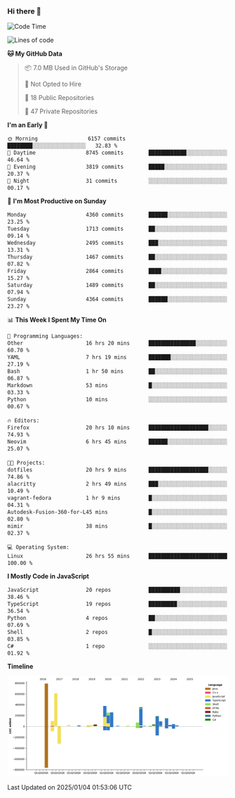 ### Hi there 👋

<!--
**Clumsy-Coder/Clumsy-Coder** is a ✨ _special_ ✨ repository because its `README.md` (this file) appears on your GitHub profile.

Here are some ideas to get you started:

- 🔭 I’m currently working on ...
- 🌱 I’m currently learning ...
- 👯 I’m looking to collaborate on ...
- 🤔 I’m looking for help with ...
- 💬 Ask me about ...
- 📫 How to reach me: ...
- 😄 Pronouns: ...
- ⚡ Fun fact: ...
-->

<!-- anmol098/waka-readme-stats -->
<!--START_SECTION:waka-->
![Code Time](http://img.shields.io/badge/Code%20Time-1%2C092%20hrs%2055%20mins-blue)

![Lines of code](https://img.shields.io/badge/From%20Hello%20World%20I%27ve%20Written-3.5%20million%20lines%20of%20code-blue)

**🐱 My GitHub Data** 

> 📦 7.0 MB Used in GitHub's Storage 
 > 
> 🚫 Not Opted to Hire
 > 
> 📜 18 Public Repositories 
 > 
> 🔑 47 Private Repositories 
 > 
**I'm an Early 🐤** 

```text
🌞 Morning                6157 commits        ████████░░░░░░░░░░░░░░░░░   32.83 % 
🌆 Daytime                8745 commits        ████████████░░░░░░░░░░░░░   46.64 % 
🌃 Evening                3819 commits        █████░░░░░░░░░░░░░░░░░░░░   20.37 % 
🌙 Night                  31 commits          ░░░░░░░░░░░░░░░░░░░░░░░░░   00.17 % 
```
📅 **I'm Most Productive on Sunday** 

```text
Monday                   4360 commits        ██████░░░░░░░░░░░░░░░░░░░   23.25 % 
Tuesday                  1713 commits        ██░░░░░░░░░░░░░░░░░░░░░░░   09.14 % 
Wednesday                2495 commits        ███░░░░░░░░░░░░░░░░░░░░░░   13.31 % 
Thursday                 1467 commits        ██░░░░░░░░░░░░░░░░░░░░░░░   07.82 % 
Friday                   2864 commits        ████░░░░░░░░░░░░░░░░░░░░░   15.27 % 
Saturday                 1489 commits        ██░░░░░░░░░░░░░░░░░░░░░░░   07.94 % 
Sunday                   4364 commits        ██████░░░░░░░░░░░░░░░░░░░   23.27 % 
```


📊 **This Week I Spent My Time On** 

```text
💬 Programming Languages: 
Other                    16 hrs 20 mins      ███████████████░░░░░░░░░░   60.70 % 
YAML                     7 hrs 19 mins       ███████░░░░░░░░░░░░░░░░░░   27.19 % 
Bash                     1 hr 50 mins        ██░░░░░░░░░░░░░░░░░░░░░░░   06.87 % 
Markdown                 53 mins             █░░░░░░░░░░░░░░░░░░░░░░░░   03.33 % 
Python                   10 mins             ░░░░░░░░░░░░░░░░░░░░░░░░░   00.67 % 

🔥 Editors: 
Firefox                  20 hrs 10 mins      ███████████████████░░░░░░   74.93 % 
Neovim                   6 hrs 45 mins       ██████░░░░░░░░░░░░░░░░░░░   25.07 % 

🐱‍💻 Projects: 
dotfiles                 20 hrs 9 mins       ███████████████████░░░░░░   74.86 % 
alacritty                2 hrs 49 mins       ███░░░░░░░░░░░░░░░░░░░░░░   10.49 % 
vagrant-fedora           1 hr 9 mins         █░░░░░░░░░░░░░░░░░░░░░░░░   04.31 % 
Autodesk-Fusion-360-for-L45 mins             █░░░░░░░░░░░░░░░░░░░░░░░░   02.80 % 
mimir                    38 mins             █░░░░░░░░░░░░░░░░░░░░░░░░   02.37 % 

💻 Operating System: 
Linux                    26 hrs 55 mins      █████████████████████████   100.00 % 
```

**I Mostly Code in JavaScript** 

```text
JavaScript               20 repos            ██████████░░░░░░░░░░░░░░░   38.46 % 
TypeScript               19 repos            █████████░░░░░░░░░░░░░░░░   36.54 % 
Python                   4 repos             ██░░░░░░░░░░░░░░░░░░░░░░░   07.69 % 
Shell                    2 repos             █░░░░░░░░░░░░░░░░░░░░░░░░   03.85 % 
C#                       1 repo              ░░░░░░░░░░░░░░░░░░░░░░░░░   01.92 % 
```



**Timeline**

![Lines of Code chart](https://raw.githubusercontent.com/Clumsy-Coder/Clumsy-Coder/main/assets/bar_graph.png)


 Last Updated on 2025/01/04 01:53:06 UTC
<!--END_SECTION:waka-->
